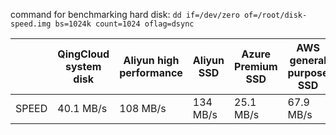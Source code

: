 

command for benchmarking hard disk: `dd if=/dev/zero of=/root/disk-speed.img bs=1024k count=1024 oflag=dsync`


|        | QingCloud system disk  | Aliyun high performance  | Aliyun SSD  | Azure Premium SSD | AWS general purpose SSD |
|--------|------------------------|--------------------------|-------------|-------------------|-------------------------|
|  SPEED | 40.1 MB/s              | 108 MB/s                 | 134 MB/s    | 25.1 MB/s         | 67.9 MB/s               |
